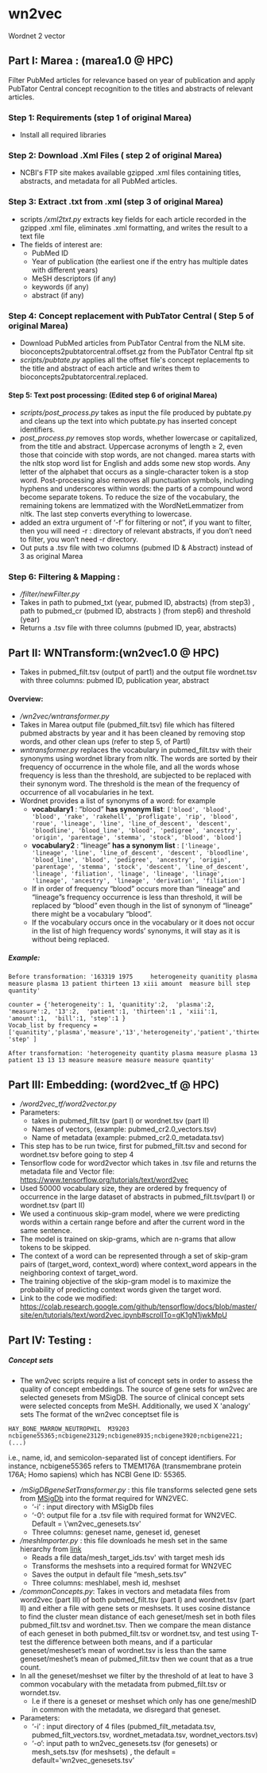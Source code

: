 # wn2vec
Wordnet 2 vector
## Part I: Marea : (marea1.0 @ HPC)
Filter PubMed articles for relevance based on year of publication and apply PubTator Central concept recognition to the titles and abstracts of relevant articles. 
### Step 1:  Requirements (step 1 of original Marea)
- Install all required libraries

### Step 2: Download .Xml Files ( step 2 of original Marea)
- NCBI's FTP site makes available gzipped .xml files containing titles, abstracts, and metadata for all PubMed articles.

### Step 3: Extract .txt from .xml (step 3 of original Marea)
- scripts */xml2txt.py* extracts key fields for each article recorded in the gzipped .xml file, eliminates .xml formatting, and writes the result to a text file
- The fields of interest are:
  - PubMed ID
  - Year of publication (the earliest one if the entry has multiple dates with different years)
  - MeSH descriptors (if any)
  - keywords (if any)
  - abstract (if any)

### Step 4: Concept replacement with PubTator Central ( Step 5 of original Marea)
- Download PubMed articles from PubTator Central from the NLM site. bioconcepts2pubtatorcentral.offset.gz from the PubTator Central ftp sit
- *scripts/pubtate.py* applies all the offset file's concept replacements to the title and abstract of each article and writes them to bioconcepts2pubtatorcentral.replaced. 

#### Step 5: Text post processing: (Edited step 6 of original Marea)

- *scripts/post_process.py* takes as input the file produced by pubtate.py and cleans up the text into which pubtate.py has inserted concept identifiers.
- *post_process.py* removes stop words, whether lowercase or capitalized, from the title and abstract. Uppercase acronyms of length ≥ 2, even those that coincide with stop words, are not changed. marea starts with the nltk stop word list for English and adds some new stop words. Any letter of the alphabet that occurs as a single-character token is a stop word. Post-processing also removes all punctuation symbols, including hyphens and underscores within words: the parts of a compound word become separate tokens. To reduce the size of the vocabulary, the remaining tokens are lemmatized with the WordNetLemmatizer from nltk. The last step converts everything to lowercase.
- added an extra urgument of ‘-f’ for filtering or not”, if you want to filter, then you will need  -r : directory of relevant abstracts, if you don’t need to filter, you won’t need -r  directory. 
- Out puts a .tsv file with two columns (pubmed ID & Abstract)  instead of 3 as original Marea

### Step 6: Filtering & Mapping :  
- */filter/newFilter.py* 
- Takes in path to pubmed_txt (year, pubmed ID, abstracts) (from step3)  , path to pubmed_cr (pubmed ID, abstracts ) (from step6) and threshold (year)
- Returns a .tsv file with three columns (pubmed ID, year, abstracts) 

## Part II: WNTransform:(wn2vec1.0 @ HPC) 

- Takes in pubmed_filt.tsv (output of part1) and the output file wordnet.tsv  with three columns: pubmed ID, publication year, abstract
#### Overview:
- */wn2vec/wntransformer.py* 
- Takes in Marea output file (pubmed_filt.tsv) file which has filtered pubmed abstracts by year and it has been cleaned by removing stop words, and other clean ups (refer to step 5, of PartI)
- *wntransformer.py* replaces the vocabulary in pubmed_filt.tsv with their synonyms using wordnet library from nltk. The words are sorted by their frequency of occurrence in the whole file, and all the words whose frequency is less than the threshold, are subjected to be replaced with their synonym word. The threshold is the mean of the frequency of occurrence of all vocabularies in he text. 
- Wordnet provides a list of synonyms of a word: for example 
  - **vocabulary1** : “blood” **has synonym list**: 
  ``` ['blood', 'blood', 'blood', 'rake', 'rakehell', 'profligate', 'rip', 'blood', 'roue', 'lineage', 'line', 'line_of_descent', 'descent', 'bloodline', 'blood_line', 'blood', 'pedigree', 'ancestry', 'origin', 'parentage', 'stemma', 'stock', 'blood', 'blood'] ```
  - **vocabulary2** : “lineage” **has a synonym list** : ``` ['lineage', 'lineage', 'line', 'line_of_descent', 'descent', 'bloodline', 'blood_line', 'blood', 'pedigree', 'ancestry', 'origin', 'parentage', 'stemma', 'stock', 'descent', 'line_of_descent', 'lineage', 'filiation', 'linage', 'lineage', 'linage', 'lineage', 'ancestry', 'lineage', 'derivation', 'filiation'] ```
  - If in order of frequency “blood” occurs more than “lineage” and “lineage”s frequency occurrence is less than threshold, it will be replaced by “blood” even though in the list of synonym of “lineage” there might be a vocabulary “blood”. 
  - If the vocabulary occurs once in the vocabulary or it does not occur in the list of high frequency words’ synonyms, it will stay as it is without being replaced. 

##### Example:
```
Before transformation: '163319 1975     heterogeneity quanitity plasma measure plasma 13 patient thirteen 13 xiii amount  measure bill step quantity'
 ```
 ```
counter = {'heterogeneity': 1, 'quanitity':2,  'plasma':2, 'measure':2, '13':2,  'patient':1, 'thirteen':1 , 'xiii':1, 'amount':1,  'bill':1, 'step':1 }
Vocab_list by frequency =  ['quanitity','plasma','measure','13','heterogeneity','patient','thirteen','xiii','amount','bill', 'step' ]
 ```
 ```
After transformation: 'heterogeneity quantity plasma measure plasma 13 patient 13 13 13 measure measure measure measure quantity'
```

## Part III: Embedding: (word2vec_tf @ HPC) 
- */word2vec_tf/word2vector.py* 
- Parameters: 
  - takes in pubmed_filt.tsv (part I)  or wordnet.tsv (part II) 
  - Names of vectors, (example: pubmed_cr2.0_vectors.tsv) 
  - Name of metadata (example: pubmed_cr2.0_metadata.tsv)
- This step has to be run twice, first for pubmed_filt.tsv and second for wordnet.tsv before going to step 4
- Tensorflow code for word2vector which takes in .tsv file and returns the metadata file and Vector file: https://www.tensorflow.org/tutorials/text/word2vec
- Used 50000 vocabulary size, they are ordered by frequency of occurrence in the large dataset of abstracts in pubmed_filt.tsv(part I)  or wordnet.tsv (part II)
- We used a continuous skip-gram model, where we were predicting words within a certain range before and after the current word in the same sentence. 
- The model is trained on skip-grams, which are n-grams that allow tokens to be skipped. 
- The context of a word can be represented through a set of skip-gram pairs of (target_word, context_word) where context_word appears in the neighboring context of target_word.
- The training objective of the skip-gram model is to maximize the probability of predicting context words given the target word. 
- Link to the code we modified: https://colab.research.google.com/github/tensorflow/docs/blob/master/site/en/tutorials/text/word2vec.ipynb#scrollTo=gK1gN1jwkMpU

## Part IV: Testing : 
##### Concept sets
- The wn2vec scripts require a list of concept sets in order to assess the quality of concept embeddings. The source of gene sets for wn2vec
are selected genesets from MSigDB. The source of clinical concept sets were selected concepts from MeSH. Additionally, we used X 'analogy' sets
The format of the wn2vec conceptset file is
```
HAY_BONE_MARROW_NEUTROPHIL	M39203	ncbigene55365;ncbigene23129;ncbigene8935;ncbigene3920;ncbigene221; (...)
```
i.e., name, id, and semicolon-separated list of concept identifiers. For instance, ncbigene55365 refers to TMEM176A (transmembrane protein 176A; Homo sapiens) which
has NCBI Gene ID: 55365.

- */mSigDBgeneSetTransformer.py* : this file transforms selected gene sets from [MSigDb](https://www.gsea-msigdb.org/gsea/msigdb/) into the format required for WN2VEC. 
    - ‘-i’ : input directory with MSigDb files
    - ‘-0’: output file for a .tsv file with required format for WN2VEC. Default = \‘wn2vec_genesets.tsv'
    - Three columns: geneset name, geneset id, geneset
- */meshImporter.py* : this file downloads he mesh set in the same hierarchy from [link](https://meshb.nlm.nih.gov/?_gl=1*1vw3j9c*_ga*MjA3ODkzNDM1LjE2NTcyOTU2MTg.*_ga_P1FPTH9PL4*MTY2MTQzMzU0MC4xNC4xLjE2NjE0MzM1NTMuMC4wLjA.)
    - Reads a file data/mesh_target_ids.tsv' with target mesh ids 
    - Transforms the meshsets into a required format for WN2VEC 
    - Saves the output in default file “mesh_sets.tsv” 
    - Three columns: meshlabel, mesh id, meshset
- */commonConcepts.py*:  Takes in vectors and metadata files from word2vec (part III) of both pubmed_filt.tsv  (part I) and wordnet.tsv (part II) and either a file with gene sets or meshsets. It uses cosine distance to find the cluster mean distance of each geneset/mesh set in both files pubmed_filt.tsv and wordnet.tsv. Then we compare the mean distance of each geneset in both pubmed_filt.tsv or wordnet.tsv, and test using T-test the difference between both means, and if a particular geneset/mesheset’s  mean of wordnet.tsv is less than the same geneset/meshet’s mean of pubmed_filt.tsv then we count that as a true count.
- In all the geneset/meshset we filter by the threshold of at leat to have 3 common vocabulary with the metadata from pubmed_filt.tsv or worndet.tsv. 
  - I.e if there is a geneset or meshset which only has one gene/meshID in common with the metadata, we disregard that geneset. 
- Parameters: 
    - ‘-i’ : input directory of 4 files (pubmed_filt_metadata.tsv, pubmed_filt_vectors.tsv, wordnet_metadata.tsv, wordnet_vectors.tsv)
    - ‘-o’: input path to wn2vec_genesets.tsv (for genesets) or mesh_sets.tsv (for meshsets) , the default =  default='wn2vec_genesets.tsv'
